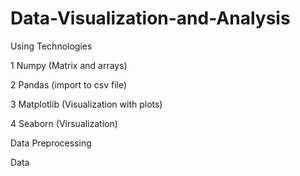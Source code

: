 # Data-Visualization-and-Analysis

Using Technologies

1 Numpy (Matrix and arrays)

2 Pandas (import to csv file)

3 Matplotlib (Visualization with plots)

4 Seaborn (Virsualization)

Data Preprocessing

Data
